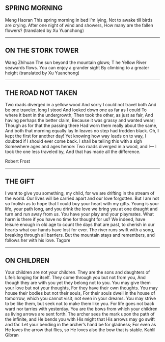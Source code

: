 ## SPRING MORNING
Meng Haoran
This spring morning in bed I’m lying,
Not to awake till birds are crying.
After one night of wind and showers,
How many are the fallen flowers?
(translated by Xu Yuanchong)

---

## ON THE STORK TOWER
Wang Zhihuan
The sun beyond the mountain glows;
T he Yellow River seawards flows.
You can enjoy a grander sight
By climbing to a greater height
(translated by Xu Yuanchong)

---

## THE ROAD NOT TAKEN
Two roads diverged in a yellow wood
And sorry I could not travel both
And be one traveler, long I stood
And looked down one as far as I could
To where it bent in the undergrowth;
Then took the other, as just as fair,
And having perhaps the better claim,
Because it was grassy and wanted wear;
Though as for that the passing there
Had worn them really about the same,
And both that morning equally lay
In leaves no step had trodden black.
Oh, I kept the first for another day!
Yet knowing how way leads on to way,
I doubted if I should ever come back.
I shall be telling this with a sigh
Somewhere ages and ages hence:
Two roads diverged in a wood, and I—
I took the one less traveled by,
And that has made all the difference.

Robert Frost

---

## THE GIFT
I want to give you something, my child, for we are drifting in the stream of the world.
Our lives will be carried apart and our love forgotten.
But I am not so foolish as to hope that I could buy your heart with my gifts.
Young is your life, your path long, and you drink the love we bring you at one draught and turn and run away from us.
You have your play and your playmates. What harm is there if you have no time for thought for us?
We indeed, have leisure enough in old age to count the days that are past, to cherish in our hearts what our hands have lost for ever.
The river runs swift with a song, breaking through all barriers. But the mountain stays and remembers, and follows her with his love.
Tagore

---

## ON CHILDREN
Your children are not your children.
They are the sons and daughters of Life’s longing for itself.
They come through you but not from you,
And though they are with you yet they belong not to you.
You may give them your love but not your thoughts,
For they have their own thoughts.
You may house their bodies but not their souls,
For their souls dwell in the house of tomorrow,
which you cannot visit, not even in your dreams.
You may strive to be like them,
but seek not to make them like you.
For life goes not back ward nor tarries with yesterday.
You are the bows from which your children
as living arrows are sent forth.
The archer sees the mark upon the path of the infinite,
and He bends you with His might
that His arrows may go swift and far.
Let your bending in the archer’s hand be for gladness;
For even as He loves the arrow that flies,
so He loves also the bow that is stable.
Kahlil Gibran
